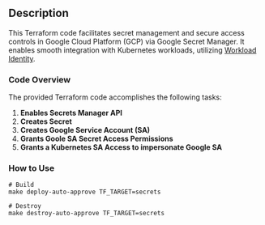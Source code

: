 ## Description

This Terraform code facilitates secret management and secure access controls in Google Cloud Platform (GCP) via Google Secret Manager. It enables smooth integration with Kubernetes workloads, utilizing [Workload Identity](https://cloud.google.com/kubernetes-engine/docs/how-to/workload-identity).

### Code Overview

The provided Terraform code accomplishes the following tasks:
1. **Enables Secrets Manager API**
2. **Creates Secret**
3. **Creates Google Service Account (SA)**
4. **Grants Goole SA Secret Access Permissions**
4. **Grants a Kubernetes SA Access to impersonate Google SA**

### How to Use

```
# Build
make deploy-auto-approve TF_TARGET=secrets

# Destroy
make destroy-auto-approve TF_TARGET=secrets
```